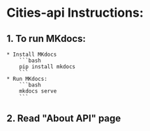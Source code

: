 # Cities-api Instructions:

## 1. To run MKdocs:
    * Install MKdocs
        ```bash
        pip install mkdocs
        ```
    * Run MKdocs:
        ```bash
        mkdocs serve
        ```
## 2. Read "About API" page